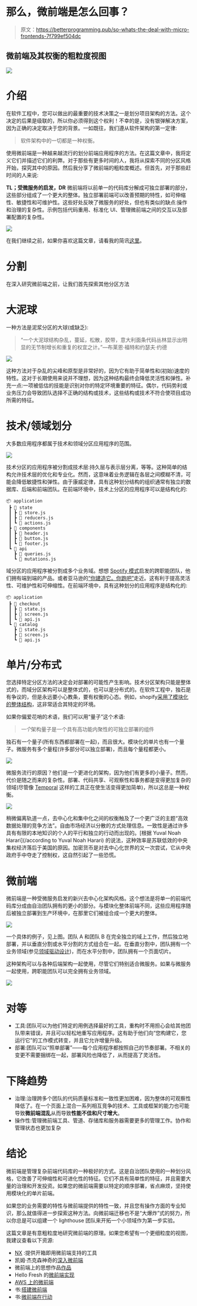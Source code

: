 # 那么，微前端是怎么回事？

> 原文：<https://betterprogramming.pub/so-whats-the-deal-with-micro-frontends-7f799ef504dc>

## 微前端及其权衡的粗粒度视图

![](img/75d9d52b1a9760f00c1a0fe9c988828c.png)

# 介绍

在软件工程中，您可以做出的最重要的技术决策之一是划分项目架构的方法。这个决定的后果是级联的，所以你必须得到这个权利！不幸的是，没有银弹解决方案，因为正确的决定取决于您的背景。一如既往，我们遵从软件架构的第一定律:

> 软件架构中的一切都是一种权衡。

使用微前端是一种越来越流行的划分前端应用程序的方法。在这篇文章中，我将定义它们并描述它们的利弊。对于那些有更多时间的人，我将从探索不同的分区风格开始，探究其中的原因。然后我分享了微前端的粗粒度概述。但首先，对于那些赶时间的人来说:

**TL；受微服务的启发，DR** 微前端将以前单一的代码库分解成可独立部署的部分，这些部分组成了一个更大的整体。独立部署前端可以改善预期的特性，如可伸缩性、敏捷性和可维护性。这些好处反映了微服务的好处，但也有类似的缺点:操作和治理的复杂性。示例包括代码重用、标准化 UI、管理微前端之间的交互以及部署配置的复杂性。

![](img/4f7b2c5faff05c842774594732388d86.png)

在我们继续之前，如果你喜欢这篇文章，请看我的简讯[这里](https://growthmindsetcoding.substack.com/)。

# 分割

在深入研究微前端之前，让我们首先探索其他分区方法

# 大泥球

一种方法是泥浆分区的大球(或缺乏):

> “一个大泥球结构杂乱，蔓延，松散，胶带，意大利面条代码丛林显示出明显的无节制增长和重复的权宜之计。”—布莱恩·福特和约瑟夫·约德

![](img/eda5d17d988725c38b42a2b683faefa3.png)

这种方法对于杂乱的尖峰和原型是非常好的，因为它有助于简单性和(初始)速度的特性。这对于长期使用来说并不理想，因为这种结构最终会降低灵活性和弹性。补充一点:一项被低估的技能是识别对你的特定环境重要的特征。偶尔，代码势利或业务压力会导致团队选择不正确的结构或技术，这些结构或技术不符合使项目成功所需的特征。

# 技术/领域划分

大多数应用程序都属于技术和领域分区应用程序的范围。

![](img/378ee637b4a963ed741004e1cb9bb107.png)

技术分区的应用程序被分割成技术层:持久层与表示层分离，等等。这种简单的结构允许技术层的优化和专业化。然而，这意味着业务逻辑在各层之间模糊不清，可能会降低敏捷性和弹性。由于康威定律，具有这种划分结构的组织通常有独立的数据库、后端和前端团队。在前端环境中，技术上分区的应用程序可以是结构化的:

```
📦 application
 ┣ 📂 state
 ┃ ┣ 📜 store.js
 ┃ ┣ 📜 reducers.js
 ┃ ┗ 📜 actions.js
 ┣ 📂 components
 ┃ ┣ 📜 header.js
 ┃ ┣ 📜 button.js
 ┃ ┗ 📜 footer.js
 ┗ 📂 api
   ┣ 📜 queries.js
   ┗ 📜 mutations.js
```

域分区的应用程序被分割成多个业务域。想想 [Spotify 模式](https://www.atlassian.com/agile/agile-at-scale/spotify)启发的跨职能团队，他们拥有端到端的产品。或者亚马逊的[“你建造它。你跑吧”](https://queue.acm.org/detail.cfm?id=1142065)走近。这有利于提高灵活性、可维护性和可伸缩性。在前端环境中，具有这种划分的应用程序是结构化的:

```
📦 application
 ┣ 📂 checkout
 ┃ ┣ 📜 state.js
 ┃ ┣ 📜 screen.js
 ┃ ┗ 📜 api.js
 ┗ 📂 catalog
   ┣ 📜 state.js
   ┣ 📜 screen.js
   ┗ 📜 api.js
```

# 单片/分布式

您选择特定分区方法的决定会对部署的可能性产生影响。技术分区架构只能是整体式的，而域分区架构可以是整体式的，也可以是分布式的。在软件工程中，独石是有争议的，但是永远要小心教条，要有权衡的心态。例如，shopify[采用了模块化的整体结构](https://shopify.engineering/deconstructing-monolith-designing-software-maximizes-developer-productivity)，这非常适合其特定的环境。

如果你偏爱花哨的术语，我们可以用“量子”这个术语:

> *一个*架构量子是一个具有高功能内聚性的可独立部署的组件

独石有一个量子(所有东西都部署在一起)，而且很大。模块化的单片也有一个量子。微服务有多个量程(许多部分可以独立部署)，而且每个量程都更小。

![](img/fa826979c2ee72dc5b1230b1abc32090.png)

微服务流行的原因？他们是一个更进化的架构，因为他们有更多的小量子。然而，代价是随之而来的复杂性。部署、代码共享、可观察性和事务都是变得更加复杂的领域(尽管像 [Temporal](https://temporal.io/) 这样的工具正在使生活变得更加简单)，所以这总是一种权衡。

![](img/9593f619872d895b73a564238fc4a539.png)

稍微偏离轨道一点，去中心化和集中化之间的权衡触及了一个更广泛的主题“高效数据处理的竞争方法”。自由市场经济以分散的方式处理信息。一致性是通过许多具有有限的本地知识的个人的平行和独立的行动而出现的。[根据 Yuval Noah Harari](/according to Yuval Noah Harari) 的说法，这种效率是苏联低效的中央集权经济落后于美国的原因。加密货币是对去中心化世界的又一次尝试，它从中央政府手中夺走了控制权，这自然引起了一些恐慌。

# 微前端

微前端是一种受微服务启发的新兴去中心化架构风格。这个想法是将单一的前端代码库分成由自治团队拥有的更小的部分。与模块化整体前端不同，这些应用程序随后被独立部署到生产环境中，在那里它们被组合成一个更大的整体。

![](img/12039e021ec78d48d0b361d07b8e260e.png)

一个具体的例子，见上图。团队 A 和团队 B 在完全独立的域上工作，然后独立地部署，并以垂直分割或水平分割的方式组合在一起。在垂直分割中，团队拥有一个业务领域(参见[领域驱动设计](https://docs.microsoft.com/en-us/archive/msdn-magazine/2009/february/best-practice-an-introduction-to-domain-driven-design))，而在水平分割中，团队拥有一个页面切片。

这种架构可以与各种后端架构一起使用，尽管它们特别适合微服务。如果与微服务一起使用，跨职能团队可以完全拥有业务领域。

![](img/0bd86bd28c070273023f290fafe59435.png)

# 对等

*   工具:团队可以为他们特定的用例选择最好的工具，重构时不用担心会给其他团队带来错误，并且可以轻松地重写应用程序。这有助于他们向“您构建它，您运行它”的工作模式转变，并且它允许增量升级。
*   部署:团队可以“照单部署”——每个应用程序都按照自己的节奏部署。不相关的变更不需要捆绑在一起，部署风险也降低了，从而提高了灵活性。

# 下降趋势

*   治理:治理跨多个团队的代码质量标准和一致性更加困难，因为整体的可观察性降低了。在一个页面上混合一系列相互竞争的技术、工具或框架的能力也可能导致**微前端混乱**从而导致**性能不佳和尺寸增大**。
*   操作性:管理微前端工具、管道、存储库和服务器需要更多的管理工作。协作和管理状态也更加复杂

# 结论

微前端是管理复杂前端代码库的一种极好的方式。这是自治团队使用的一种划分风格，它改善了可伸缩性和可进化性的特征。它们不具有简单性的特征，并且需要大量的治理和开发投资。如果您的微前端需要以特定的顺序部署，省点麻烦，坚持使用模块化的单片前端。

如果您的业务需要的特性与微前端提供的特性一致，并且您有操作方面的专业知识，那么就值得进一步探索这种方法。向微前端迁移也不是“大爆炸”式的努力，所以你总是可以组建一个 lighthouse 团队来开拓一个小领域作为第一步实验。

这篇文章是有意粗粒度地研究微前端的原理。如果您希望有一个更细粒度的视图，我建议查看以下资源:

*   [NX](https://nx.dev/module-federation/micro-frontend-architecture) :提供开箱即用微前端支持的工具
*   凯姆·杰克森神奇的[深入微前端](https://martinfowler.com/articles/micro-frontends.html)
*   微前端上的思想作品[作品](https://www.thoughtworks.com/radar/techniques/micro-frontends)
*   Hello Fresh 的[微前端实现](https://engineering.hellofresh.com/front-end-microservices-at-hellofresh-23978a611b87)
*   [AWS 上的微前端](https://aws.amazon.com/blogs/architecture/micro-frontend-architectures-on-aws/)
*   书:[搭建微前端](https://learning.oreilly.com/library/view/building-micro-frontends/9781492082989/)
*   书:[微前端在行动](https://www.manning.com/books/micro-frontends-in-action)